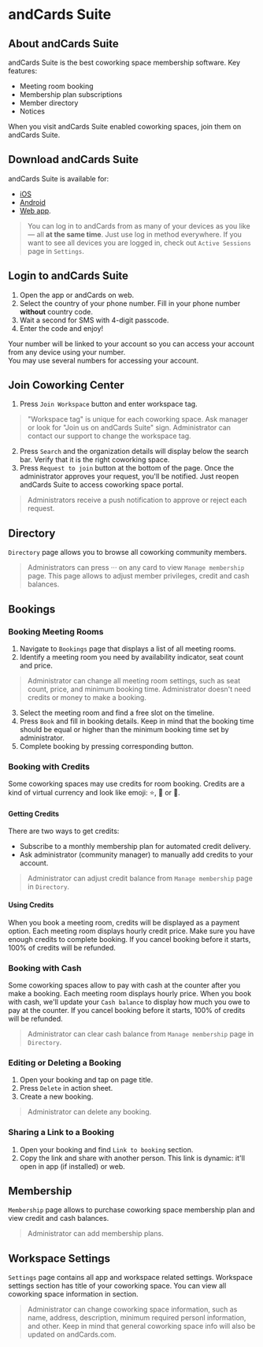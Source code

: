 # andCards Suite

## About andCards Suite

andCards Suite is the best coworking space membership software. Key features: 

* Meeting room booking
* Membership plan subscriptions
* Member directory
* Notices

When you visit andCards Suite enabled coworking spaces, join them on andCards Suite.

## Download andCards Suite

andCards Suite is available for: 

* [iOS](https://itunes.apple.com/us/app/cards-contacts/id1291226540?ls=1&mt=8)
* [Android](https://play.google.com/store/apps/details?id=com.cardscorp.contacts)
* [Web app](https://andcards.com/suite).

> You can log in to andCards from as many of your devices as you like — all **at the same time**. Just use log in method everywhere. 
> If you want to see all devices you are logged in, check out `Active Sessions` page in `Settings`.

## Login to andCards Suite

1. Open the app or andCards on web.
2. Select the country of your phone number. Fill in your phone number **without** country code.
3. Wait a second for SMS with 4-digit passcode.
4. Enter the code and enjoy!

Your number will be linked to your account so you can access your account from any device using your number.  
You may use several numbers for accessing your account.

## Join Coworking Center

1. Press `Join Workspace` button and enter workspace tag. 

> "Workspace tag" is unique for each coworking space. Ask manager or look for "Join us on andCards Suite" sign.
> Administrator can contact our support to change the workspace tag.

2. Press `Search` and the organization details will display below the search bar. Verify that it is the right coworking space.
3. Press `Request to join` button at the bottom of the page. Once the administrator approves your request, you'll be notified. Just reopen andCards Suite to access coworking space portal.

> Administrators receive a push notification to approve or reject each request.

## Directory

`Directory` page allows you to browse all coworking community members.

> Administrators can press ··· on any card to view `Manage membership` page. This page allows to adjust member privileges, credit and cash balances.

## Bookings

### Booking Meeting Rooms

1. Navigate to `Bookings` page that displays a list of all meeting rooms. 
2. Identify a meeting room you need by availability indicator, seat count and price.

> Administrator can change all meeting room settings, such as seat count, price, and minimum booking time.
> Administrator doesn't need credits or money to make a booking.

3. Select the meeting room and find a free slot on the timeline. 
4. Press `Book` and fill in booking details. Keep in mind that the booking time should be equal or higher than the minimum booking time set by administrator.
5. Complete booking by pressing corresponding button.

### Booking with Credits

Some coworking spaces may use credits for room booking. Credits are a kind of virtual currency and look like emoji: ⭐️, 💎 or 🍑.

#### Getting Credits

There are two ways to get credits:

* Subscribe to a monthly membership plan for automated credit delivery.
* Ask administrator (community manager) to manually add credits to your account.

> Administrator can adjust credit balance from `Manage membership` page in `Directory`.

#### Using Credits

When you book a meeting room, credits will be displayed as a payment option. Each meeting room displays hourly credit price. Make sure you have enough credits to complete booking. If you cancel booking before it starts, 100% of credits will be refunded.

### Booking with Cash

Some coworking spaces allow to pay with cash at the counter after you make a booking. Each meeting room displays hourly price. When you book with cash, we'll update your `Cash balance` to display how much you owe to pay at the counter. If you cancel booking before it starts, 100% of credits will be refunded.

> Administrator can clear cash balance from `Manage membership` page in `Directory`.

### Editing or Deleting a Booking

1. Open your booking and tap on page title.
2. Press `Delete` in action sheet.
3. Create a new booking.

> Administrator can delete any booking.

### Sharing a Link to a Booking

1. Open your booking and find `Link to booking` section.
2. Copy the link and share with another person. This link is dynamic: it'll open in app (if installed) or web.

## Membership

`Membership` page allows to purchase coworking space membership plan and view credit and cash balances.

> Administrator can add membership plans. 

## Workspace Settings

`Settings` page contains all app and workspace related settings. Workspace settings section has title of your coworking space. You can view all coworking space information in section.

> Administrator can change coworking space information, such as name, address, description, minimum required personl information, and other. Keep in mind that general coworking space info will also be updated on andCards.com.
